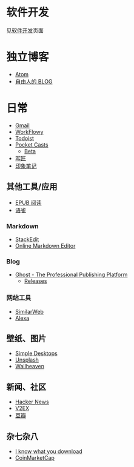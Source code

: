 <!-- TITLE: Bookmarks -->
<!-- SUBTITLE: 收集各种链接 -->

# 软件开发
见[软件开发](/bookmarks/software-development)页面

# 独立博客

* [Atom](https://fixatom.com)
* [自由人的 BLOG](https://ifttl.com)


# 日常
* [Gmail](https://mail.google.com/)
* [WorkFlowy](https://workflowy.com/)
* [Todoist](https://todoist.com)
* [Pocket Casts](https://play.pocketcasts.com)
	* [Beta](https://playbeta.pocketcasts.com/web/)
* [写匠](http://www.aiwriter.cn)
* [印象笔记](https://app.yinxiang.com/)

## 其他工具/应用

* [EPUB 阅读](https://www.neat-reader.cn/)
* [语雀](https://www.yuque.com/)

### Markdown

* [StackEdit](https://stackedit.io/)
* [Online Markdown Editor](https://dillinger.io/)

### Blog

* [Ghost - The Professional Publishing Platform](https://ghost.org/)
	* [Releases](https://github.com/TryGhost/Ghost/releases)

### 网站工具

* [SimilarWeb](https://www.similarweb.com/)
* [Alexa](https://www.alexa.com/siteinfo)

## 壁纸、图片

* [Simple Desktops](http://simpledesktops.com/)
* [Unsplash](https://unsplash.com/)
* [Wallheaven](https://alpha.wallhaven.cc/)

## 新闻、社区

* [Hacker News](https://news.ycombinator.com/)
* [V2EX](https://www.v2ex.com/)
* [豆瓣](https://www.douban.com/)

## 杂七杂八

* [I know what you download](https://iknowwhatyoudownload.com/en/peer/)
* [CoinMarketCap](https://coinmarketcap.com/)